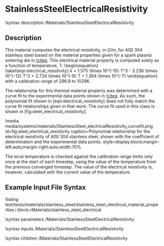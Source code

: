 # StainlessSteelElectricalResistivity

!syntax description /Materials/StainlessSteelElectricalResistivity

## Description

This material computes the electrical resistivity, in $\Omega$/m, for AISI 304
stainless steel based on the material properties given for a spark plasma
sintering die in [!citep](cincotti2007sps). This electrical material property is
computed solely as a function of temperature, T:
\begin{equation}
  \label{eqn:electrical_resistivity}
  k = 1.575 \times 10^{-15} T^3 - 3.236 \times 10^{-12} T^2 + 2.724 \times 10^{-9} T + 1.364 \times 10^{-7}
\end{equation}
with a calibration range of 296.8 to 1029K.

The relationship for this thermal material property was determined with a curve
fit to the experimental data points shown in [!citep](cincotti2007sps). As such,
the polynomial fit shown in [eqn:electrical_resistivity] does not fully  match
the curve fit relationships given in that work. The curve fit used in this class
is shown in [fig:steel_electrical_resistivity].

!media media/systems/materials/StainlessSteel_electricalResistivity_curvefit.png
    id=fig:steel_electrical_resistivity
    caption=Polynomial relationship for the electrical resistivity of AISI 304 stainless steel, shown with the coefficient of determination and the experimental data points.
    style=display:block;margin-left:auto;margin-right:auto;width:70%


The local temperature is checked against the calibration range limits only once
at the start of each timestep, using the value of the temperature from the
previous converged timestep. The value of the electrical resistivity is,
however, calculated with the current value of the temperature.

## Example Input File Syntax

!listing test/tests/materials/stainless_steel/stainless_steel_electrical_material_properties.i block=Materials/stainless_steel_electrical


!syntax parameters /Materials/StainlessSteelElectricalResistivity

!syntax inputs /Materials/StainlessSteelElectricalResistivity

!syntax children /Materials/StainlessSteelElectricalResistivity
